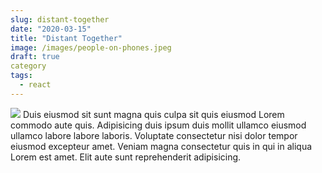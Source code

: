 ```yaml
---
slug: distant-together
date: "2020-03-15"
title: "Distant Together"
image: /images/people-on-phones.jpeg
draft: true
category
tags:
  - react
---
```


<img src="/images/distant-together-screencap.jpg"/>
Duis eiusmod sit sunt magna quis culpa sit quis eiusmod Lorem commodo aute quis. Adipisicing duis ipsum duis mollit ullamco eiusmod ullamco labore labore laboris. Voluptate consectetur nisi dolor tempor eiusmod excepteur amet. Veniam magna consectetur quis in qui in aliqua Lorem est amet. Elit aute sunt reprehenderit adipisicing.
